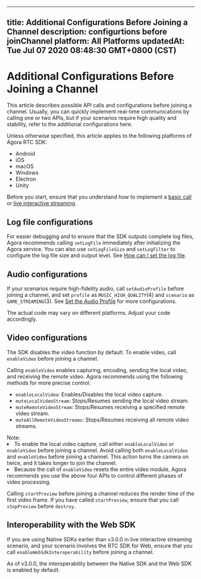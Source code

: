 
---
title: Additional Configurations Before Joining a Channel
description: configurtions before joinChannel
platform: All Platforms
updatedAt: Tue Jul 07 2020 08:48:30 GMT+0800 (CST)
---
# Additional Configurations Before Joining a Channel
This article describes possible API calls and configurations before joining a channel. Usually, you can quickly implement real-time communications by calling one or two APIs, but if your scenarios require high quality and stability, refer to the additional configurations here.

Unless otherwise specified, this article applies to the following platforms of Agora RTC SDK:

- Android
- iOS
- macOS
- Windows
- Electron
- Unity

<div class="alert note">Before you start, ensure that you understand how to implement a <a href="https://docs.agora.io/en/Video/start_call_android?platform=Android">basic call</a> or <a href="https://docs.agora.io/en/Interactive%20Broadcast/start_live_android?platform=Android">live interactive streaming</a>.</div>

## Log file configurations

For easier debugging and to ensure that the SDK outputs complete log files, Agora recommends calling `setLogFile` immediately after initializing the Agora service. You can also use `setLogFileSize` and `setLogFilter` to configure the log file size and output level. See [How can I set the log file](https://docs.agora.io/en/faqs/logfile).

## Audio configurations

If your scenarios require high-fidelity audio, call `setAudioProfile` before joining a channel, and set `profile` as `MUSIC_HIGH_QUALITY`(4) and `scenario` as `GAME_STREAMING`(3). See [Set the Audio Profile](../../en/Video/audio_profile_android.md) for more configurations.

<div class="alert note">The actual code may vary on different platforms. Adjust your code accordingly.</div>

## Video configurations

The SDK disables the video function by default. To enable video, call `enableVideo` before joining a channel.

Calling `enableVideo` enables capturing, encoding, sending the local video, and receiving the remote video. Agora recommends using the following methods for more precise control:

- `enableLocalVideo`: Enables/Disables the local video capture.
- `muteLocalVideoStream`: Stops/Resumes sending the local video stream.
- `muteRemoteVideoStream`: Stops/Resumes receiving a specified remote video stream.
- `muteAllRemoteVideoStreams`: Stops/Resumes receiving all remote video streams.

<div class="alert note">Note:
	<li>To enable the local video capture, call either <code>enableLocalVideo</code> or <code>enableVideo</code> before joining a channel. Avoid calling both <code>enableLocalVideo</code> and <code>enableVideo</code> before joining a channel. This action turns the camera on twice, and it takes longer to join the channel.</li>
	<li>Because the call of <code>enableVideo</code> resets the entire video module, Agora recommends you use the above four APIs to control different phases of video processing.</li>
</div>

Calling `startPreview` before joining a channel reduces the render time of the first video frame. If you have called `startPreview`, ensure that you call `stopPreview` before `destroy`.

## Interoperability with the Web SDK

If you are using Native SDKs earlier than v3.0.0 in live interactive streaming scenario, and your scenario involves the RTC SDK for Web, ensure that you call `enableWebSdkInteroperability` before joining a channel.

<div class="alert info">As of v3.0.0, the interoperability between the Native SDK and the Web SDK is enabled by default.</div>
